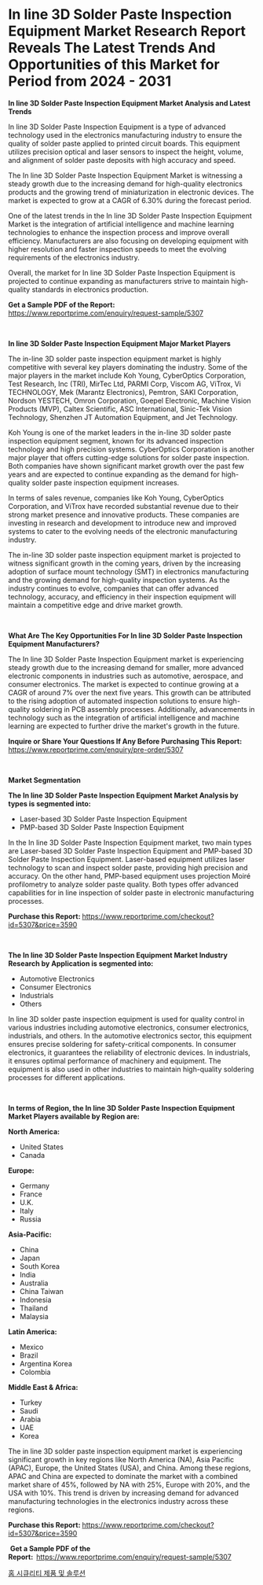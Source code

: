 <p><h1>In line 3D Solder Paste Inspection Equipment Market Research Report Reveals The Latest Trends And Opportunities of this Market for Period from 2024 - 2031</h1></p><p><strong>In line 3D Solder Paste Inspection Equipment Market Analysis and Latest Trends</strong></p>
<p><p>In line 3D Solder Paste Inspection Equipment is a type of advanced technology used in the electronics manufacturing industry to ensure the quality of solder paste applied to printed circuit boards. This equipment utilizes precision optical and laser sensors to inspect the height, volume, and alignment of solder paste deposits with high accuracy and speed.</p><p>The In line 3D Solder Paste Inspection Equipment Market is witnessing a steady growth due to the increasing demand for high-quality electronics products and the growing trend of miniaturization in electronic devices. The market is expected to grow at a CAGR of 6.30% during the forecast period.</p><p>One of the latest trends in the In line 3D Solder Paste Inspection Equipment Market is the integration of artificial intelligence and machine learning technologies to enhance the inspection process and improve overall efficiency. Manufacturers are also focusing on developing equipment with higher resolution and faster inspection speeds to meet the evolving requirements of the electronics industry.</p><p>Overall, the market for In line 3D Solder Paste Inspection Equipment is projected to continue expanding as manufacturers strive to maintain high-quality standards in electronics production.</p></p>
<p><strong>Get a Sample PDF of the Report:&nbsp;</strong> <a href="https://www.reportprime.com/enquiry/request-sample/5307">https://www.reportprime.com/enquiry/request-sample/5307</a></p>
<p>&nbsp;</p>
<p><strong>In line 3D Solder Paste Inspection Equipment Major Market Players</strong></p>
<p><p>The in-line 3D solder paste inspection equipment market is highly competitive with several key players dominating the industry. Some of the major players in the market include Koh Young, CyberOptics Corporation, Test Research, Inc (TRI), MirTec Ltd, PARMI Corp, Viscom AG, ViTrox, Vi TECHNOLOGY, Mek (Marantz Electronics), Pemtron, SAKI Corporation, Nordson YESTECH, Omron Corporation, Goepel Electronic, Machine Vision Products (MVP), Caltex Scientific, ASC International, Sinic-Tek Vision Technology, Shenzhen JT Automation Equipment, and Jet Technology.</p><p>Koh Young is one of the market leaders in the in-line 3D solder paste inspection equipment segment, known for its advanced inspection technology and high precision systems. CyberOptics Corporation is another major player that offers cutting-edge solutions for solder paste inspection. Both companies have shown significant market growth over the past few years and are expected to continue expanding as the demand for high-quality solder paste inspection equipment increases.</p><p>In terms of sales revenue, companies like Koh Young, CyberOptics Corporation, and ViTrox have recorded substantial revenue due to their strong market presence and innovative products. These companies are investing in research and development to introduce new and improved systems to cater to the evolving needs of the electronic manufacturing industry.</p><p>The in-line 3D solder paste inspection equipment market is projected to witness significant growth in the coming years, driven by the increasing adoption of surface mount technology (SMT) in electronics manufacturing and the growing demand for high-quality inspection systems. As the industry continues to evolve, companies that can offer advanced technology, accuracy, and efficiency in their inspection equipment will maintain a competitive edge and drive market growth.</p></p>
<p>&nbsp;</p>
<p><strong>What Are The Key Opportunities For In line 3D Solder Paste Inspection Equipment Manufacturers?</strong></p>
<p><p>The In line 3D Solder Paste Inspection Equipment market is experiencing steady growth due to the increasing demand for smaller, more advanced electronic components in industries such as automotive, aerospace, and consumer electronics. The market is expected to continue growing at a CAGR of around 7% over the next five years. This growth can be attributed to the rising adoption of automated inspection solutions to ensure high-quality soldering in PCB assembly processes. Additionally, advancements in technology such as the integration of artificial intelligence and machine learning are expected to further drive the market's growth in the future.</p></p>
<p><strong>Inquire or Share Your Questions If Any Before Purchasing This Report:</strong> <a href="https://www.reportprime.com/enquiry/pre-order/5307">https://www.reportprime.com/enquiry/pre-order/5307</a></p>
<p>&nbsp;</p>
<p><strong>Market Segmentation</strong></p>
<p><strong>The In line 3D Solder Paste Inspection Equipment Market Analysis by types is segmented into:</strong></p>
<p><ul><li>Laser-based 3D Solder Paste Inspection Equipment</li><li>PMP-based 3D Solder Paste Inspection Equipment</li></ul></p>
<p><p>In the In line 3D Solder Paste Inspection Equipment market, two main types are Laser-based 3D Solder Paste Inspection Equipment and PMP-based 3D Solder Paste Inspection Equipment. Laser-based equipment utilizes laser technology to scan and inspect solder paste, providing high precision and accuracy. On the other hand, PMP-based equipment uses projection Moiré profilometry to analyze solder paste quality. Both types offer advanced capabilities for in line inspection of solder paste in electronic manufacturing processes.</p></p>
<p><strong>Purchase this Report:&nbsp;</strong><a href="https://www.reportprime.com/checkout?id=5307&price=3590">https://www.reportprime.com/checkout?id=5307&price=3590</a></p>
<p>&nbsp;</p>
<p><strong>The In line 3D Solder Paste Inspection Equipment Market Industry Research by Application is segmented into:</strong></p>
<p><ul><li>Automotive Electronics</li><li>Consumer Electronics</li><li>Industrials</li><li>Others</li></ul></p>
<p><p>In line 3D solder paste inspection equipment is used for quality control in various industries including automotive electronics, consumer electronics, industrials, and others. In the automotive electronics sector, this equipment ensures precise soldering for safety-critical components. In consumer electronics, it guarantees the reliability of electronic devices. In industrials, it ensures optimal performance of machinery and equipment. The equipment is also used in other industries to maintain high-quality soldering processes for different applications.</p></p>
<p>&nbsp;</p>
<p><strong>In terms of Region, the In line 3D Solder Paste Inspection Equipment Market Players available by Region are:</strong></p>
<p>
    <p> <strong> North America: </strong>
        <ul>
            <li>United States</li>
            <li>Canada</li>
        </ul>
        </p> 
    <p> <strong> Europe: </strong>
        <ul>
            <li>Germany</li>
            <li>France</li>
            <li>U.K.</li>
            <li>Italy</li>
            <li>Russia</li>
        </ul>
        </p> 
    <p> <strong> Asia-Pacific: </strong>
        <ul>
            <li>China</li>
            <li>Japan</li>
            <li>South Korea</li>
            <li>India</li>
            <li>Australia</li>
            <li>China Taiwan</li>
            <li>Indonesia</li>
            <li>Thailand</li>
            <li>Malaysia</li>
        </ul>
        </p> 
    <p> <strong> Latin America: </strong>
        <ul>
            <li>Mexico</li>
            <li>Brazil</li>
            <li>Argentina Korea</li>
            <li>Colombia</li>
        </ul>
        </p> 
    <p> <strong> Middle East & Africa: </strong>
        <ul>
            <li>Turkey</li>
            <li>Saudi</li>
            <li>Arabia</li>
            <li>UAE</li>
            <li>Korea</li>
        </ul>
    </p>
    </p>
<p><p>The in line 3D solder paste inspection equipment market is experiencing significant growth in key regions like North America (NA), Asia Pacific (APAC), Europe, the United States (USA), and China. Among these regions, APAC and China are expected to dominate the market with a combined market share of 45%, followed by NA with 25%, Europe with 20%, and the USA with 10%. This trend is driven by increasing demand for advanced manufacturing technologies in the electronics industry across these regions.</p></p>
<p><strong>Purchase this Report: </strong><a href="https://www.reportprime.com/checkout?id=5307&price=3590">https://www.reportprime.com/checkout?id=5307&price=3590</a></p>
<p>&nbsp;<strong>Get a Sample PDF of the Report:&nbsp;&nbsp;</strong><a href="https://www.reportprime.com/enquiry/request-sample/5307">https://www.reportprime.com/enquiry/request-sample/5307</a></p>
<p><strong></strong></p>
<p><p><a href="https://github.com/sougarounis/Market-Research-Report-List-3/blob/main/209555214390.md">홈 시큐리티 제품 및 솔루션</a></p></p>